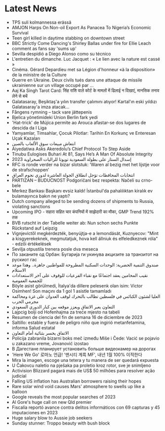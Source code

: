 # Latest News
-  TPS suli kolmannessa erässä
-  AMJON Harps On Non-oil Export As Panacea To Nigeria’s Economic Survival
-  Teen girl killed in daytime stabbing on downtown street
-  BBC Strictly Come Dancing's Shirley Ballas under fire for Ellie Leach comment as fans say 'sums up'
-  Sevilla despidió a Diego Alonso como su técnico
-  L'entretien du dimanche. Luc Jacquet : « Le lien avec la nature est cassé »
-  Cinéma. Gérard Depardieu met sa Légion d'honneur «à la disposition» de la ministre de la Culture
-  Guerre en Ukraine. Deux civils tués dans une attaque de missile ukrainienne sur un village occupé par ...
-  Aaj Ka Singh Tarot Card: सिंह राशि वाले कोर्ट के मामलों में ढिलाई न दिखाएं, मानसिक तनाव लेने से बचें
-  Galatasaray, Beşiktaş'a yılın transfer çalımını atıyor! Kartal'ın eski yıldızı Galatasaray'a imza atacak...
-  Fångens rymning – tack vare jättepenis
-  Bjelica yönetimideki Union Berlin fark yedi
-  'Hat-trick' de Mújica permite ao Arouca afastar-se dos lugares de descida da I Liga
-  Yamyamlar, Timsahlar, Çocuk Pilotlar: Tarihin En Korkunç ve Enteresan Uçak Kazaları
-  انتعاش مبيعات سوق الألعاب بالصين
-  Aiyedatiwa Asks Akeredolu’s Chief Protocol To Step Aside
-  Tinubu Eulogises Buhari At 81, Says He’s A Man Of Absolute Integrity
-  إسدال الستار على بطولة السعودية تويوتا للراليات الصحراوية 2023
-  RFC is ronde verder na bizar slotstuk: ‘Waren al bezig met het lijstje voor de strafschoppen’
-  انتخابات المحافظات تؤجل انطلاق الجولة العاشرة لدوري نجوم العراق
-  PARTIZAN – BUDUĆNOST Podgoričani bez respekta: Načeli su crno-bele
-  Merkez Bankası Başkanı evsiz kaldı! İstanbul'da pahalılıktan kiralık ev bulamayınca bakın ne yaptı?
-  Dutch company alleged to be sending dozens of shipments to Russia, violating sanctions
-  Upcoming IPO - सहारा सहित चार कंपनियों में साझेदारी का मौका, GMP Trend 192% तक
-  BVB rutscht in der Tabelle weiter ab: Nun schon sechs Punkte Rückstand auf Leipzig
-  Vignjevictől megkérdezték, benyújtja-e a lemondását, Kuznyecov: "Mint a kisgyerekeknek, megmutatjuk, hova kell állniuk és elfeledkeznek róla" - edzői értékelések
-  Sevilja otpustila trenera posle dva meseca
-  По заканите од Орбан: Бугарија ги укинува акцизите за транзитот на рускиот гас
-  صندوق التنمية الحضرية: الوحدات السكنية المطروحة للمواطنين جاهزة.. وهذا موعد الاستلام
-  نقيب المحامين يعقد اجتماعًا مع نقباء الفرعيات للوقوف على آخر الاستعدادات للجمعية العمومية
-  Böyle asist görülmedi, İtalya'da dillere pelesenk olan isim: Victor Osimhen! Son maçını da 1 gol 1 asistle tamamladı
-  العليا لشئون الكنائس في فلسطين تطالب بالتحرك لوقف العدوان على غزة ومحاكمة مجرمي الحرب
-  التعاون يعبر الاتفاق ويعزز موقعه بين كبار الدوري السعودي
-  Lajpcig bolji od Hofenhajma za treće mjesto na tabeli
-  Resumen de ciencia del fin de semana 16 de diciembre de 2023
-  Saltillo: estable y fuera de peligro niño que ingirió metanfetamina, informa Salud estatal
-  الاتفاق يخسر بثنائية أمام التعاون
-  Policija zabranila bizarni boks meč između Miše i Čede: Vacić se pojavio u zakazano vreme, Jovanović izostao
-  В Дагестане планирует установить больше видеокамер на дорогах
-  'Here We Go' 로마노 언급! '맨시티 계륵 MF', 내년 1월 100% 이적한다
-  Mira la imagen, escoge una tetera y tu manera de ser quedará expuesta
-  U Čakovcu naletio na pješaka pa proletio kroz rotor, sve je snimljeno
-  Activision Blizzard pagará mais de US$ 50 milhões para resolver ação judicial
-  Falling US inflation has Australian borrowers raising their hopes
-  Rare solar wind void causes Mars' atmosphere to swells up like a balloon
-  Google reveals the most popular searches of 2023
-  Al Gore's huge call on new Qld premier
-  Fiscalía reportó avance contra delitos informáticos con 69 capturas y 45 imputaciones en 2023
-  Huge salary blow to Aussie job seekers
-  Sunday stunner: Troppo beauty with bush block

